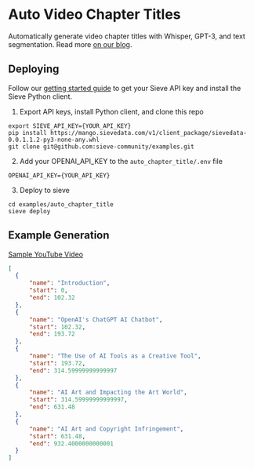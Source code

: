 # Auto Video Chapter Titles

Automatically generate video chapter titles with Whisper, GPT-3, and text segmentation. Read more [on our blog](https://www.sievedata.com/blog/ai-auto-video-chapters).

## Deploying
Follow our [getting started guide](https://www.sievedata.com/dashboard/welcome) to get your Sieve API key and install the Sieve Python client.

1. Export API keys, install Python client, and clone this repo
```
export SIEVE_API_KEY={YOUR_API_KEY}
pip install https://mango.sievedata.com/v1/client_package/sievedata-0.0.1.1.2-py3-none-any.whl
git clone git@github.com:sieve-community/examples.git
```

2. Add your OPENAI_API_KEY to the `auto_chapter_title/.env` file
```
OPENAI_API_KEY={YOUR_API_KEY}
```

3. Deploy to sieve
```
cd examples/auto_chapter_title
sieve deploy
```

## Example Generation

[Sample YouTube Video](https://www.youtube.com/watch?v=0gNauGdOkro)

```json
[
  {
      "name": "Introduction",
      "start": 0,
      "end": 102.32
  },
  {
      "name": "OpenAI's ChatGPT AI Chatbot",
      "start": 102.32,
      "end": 193.72
  },
  {
      "name": "The Use of AI Tools as a Creative Tool",
      "start": 193.72,
      "end": 314.59999999999997
  },
  {
      "name": "AI Art and Impacting the Art World",
      "start": 314.59999999999997,
      "end": 631.48
  },
  {
      "name": "AI Art and Copyright Infringement",
      "start": 631.48,
      "end": 932.4000000000001
  }
]
```

